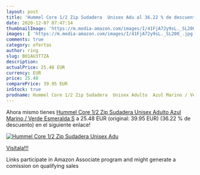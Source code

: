 ```yaml
---
layout: post
title: 'Hummel Core 1/2 Zip Sudadera  Unisex Adu al 36.22 % de descuento'
date: 2020-12-07 07:47:14
thumbnailImage: 'https://m.media-amazon.com/images/I/41FjA72y9sL._SL200_.jpg'
images: [ 'https://m.media-amazon.com/images/I/41FjA72y9sL._SL200_.jpg' ]
comments: true
category: ofertas
author: ring
slug: B01AU3T7ZA
description:
actualPrice: 25.48 EUR
currency: EUR
price: 25.48
comparePrice: 39.95 EUR
inStock: true
prodname: Hummel Core 1/2 Zip Sudadera  Unisex Adulto  Azul Marino / Verde Esmeralda  S
---
```


Ahora mismo tienes [Hummel Core 1/2 Zip Sudadera  Unisex Adulto  Azul Marino / Verde Esmeralda  S](https://www.amazon.es/dp/B01AU3T7ZA/?tag=tolees-21) a 25.48 EUR (original: 39.95 EUR) (36.22 %  de descuento) en el siguiente enlace!

[![Hummel Core 1/2 Zip Sudadera  Unisex Adu](https://m.media-amazon.com/images/I/41FjA72y9sL._SL200_.jpg)](https://www.amazon.es/dp/B01AU3T7ZA/?tag=tolees-21)

[Visítala!!!](https://www.amazon.es/dp/B01AU3T7ZA/?tag=tolees-21)

Links participate in Amazon Associate program and might generate a comission on qualifying sales
